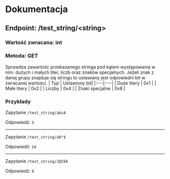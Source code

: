 # Dokumentacja
## Endpoint: /test_string/\<string\>
### <b>Wartość zwracana: int</b>
### <b>Metoda: GET</b>

Sprawdza zawartośc przekazanego stringa pod kątem występowania w nim: dużych i małych liter, liczb oraz znaków specjalnych.
Jeżeli znak z danej grupy znajduje się stringu to ustawiany jest odpowiedni bit w zwracanej wartości.
| Typ | Ustawiony bit|
|:---|:---|
| Duże litery     | 0x1 |
| Małe litery     | 0x2 |
| Liczby          | 0x4 |
| Znaki specjalne | 0x8 |

### Przykłady

Zapytanie `/test_string/abcA`

Odpowiedź: `3`

---
Zapytanie `/test_string/a0"$`

Odpowiedź: `14`

---
Zapytanie `/test_string/J@CEK`

Odpowiedź: `9`
